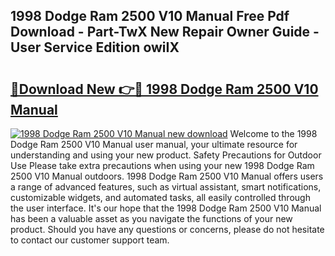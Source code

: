 ## 1998 Dodge Ram 2500 V10 Manual Free Pdf Download - Part-TwX New Repair Owner Guide - User Service Edition owiIX

# <h2><a href="http://bc57310.oget.top/?id=1998+Dodge+Ram+2500+V10+Manual">🔗Download New 👉🔴 1998 Dodge Ram 2500 V10 Manual</a></h2>

[![1998 Dodge Ram 2500 V10 Manual new download](https://i.imgur.com/5g1atiW.png)](http://bc57310.oget.top/?id=1998+Dodge+Ram+2500+V10+Manual)
Welcome to the 1998 Dodge Ram 2500 V10 Manual user manual, your ultimate resource for understanding and using your new product. Safety Precautions for Outdoor Use Please take extra precautions when using your new 1998 Dodge Ram 2500 V10 Manual outdoors. 1998 Dodge Ram 2500 V10 Manual offers users a range of advanced features, such as virtual assistant, smart notifications, customizable widgets, and automated tasks, all easily controlled through the user interface. It's our hope that the 1998 Dodge Ram 2500 V10 Manual has been a valuable asset as you navigate the functions of your new product. Should you have any questions or concerns, please do not hesitate to contact our customer support team.

